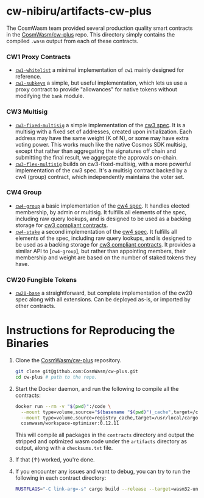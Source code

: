 # cw-nibiru/artifacts-cw-plus

The CosmWasm team provided several production quality smart contracts in the [CosmWasm/cw-plus](https://github.com/CosmWasm/cw-plus) repo. This directory simply contains the compiled `.wasm` output from each of these contracts.

### CW1 Proxy Contracts

- [`cw1-whitelist`](https://github.com/CosmWasm/cw-plus/tree/v1.0.1/contracts/cw1-whitelist) a minimal implementation of `cw1` mainly designed for reference.
- [`cw1-subkeys`](https://github.com/CosmWasm/cw-plus/tree/v1.0.1/contracts/cw1-subkeys) a simple, but useful implementation, which lets us use a proxy contract to
  provide "allowances" for native tokens without modifying the `bank` module.

### CW3 Multisig

- [`cw3-fixed-multisig`](https://github.com/CosmWasm/cw-plus/tree/v1.0.1/contracts/cw3-fixed-multisig) a simple implementation of the
  [cw3 spec](https://github.com/CosmWasm/cw-plus/blob/main/packages/cw3/README.md). It is a multisig with a fixed set of addresses, created upon initialization.
  Each address may have the same weight (K of N), or some may have extra voting power. This works much like the native
  Cosmos SDK multisig, except that rather than aggregating the signatures off chain and submitting the final result, we
  aggregate the approvals on-chain.
- [`cw3-flex-multisig`](https://github.com/CosmWasm/cw-plus/tree/v1.0.1/contracts/cw3-flex-multisig) builds on cw3-fixed-multisig, with a more powerful implementation
  of the cw3 spec. It's a multisig contract backed by a cw4 (group) contract, which independently maintains the voter
  set.
  

### CW4 Group

- [`cw4-group`](https://github.com/CosmWasm/cw-plus/tree/v1.0.1/contracts/cw4-group) a basic implementation of the [cw4 spec](https://github.com/CosmWasm/cw-plus/blob/main/packages/cw4/README.md). It handles
  elected membership, by admin or multisig. It fulfills all elements of the spec, including raw query lookups, and is
  designed to be used as a backing storage for [cw3 compliant contracts](https://github.com/CosmWasm/cw-plus/blob/main/packages/cw3/README.md).
- [`cw4-stake`](https://github.com/CosmWasm/cw-plus/tree/v1.0.1/contracts/cw4-stake) a second implementation of the [cw4 spec](https://github.com/CosmWasm/cw-plus/tree/v1.0.1/packages/cw4/README.md). It fulfills
  all elements of the spec, including raw query lookups, and is designed to be used as a backing storage for
  [cw3 compliant contracts](https://github.com/CosmWasm/cw-plus/tree/v1.0.1/packages/cw3/README.md). It provides a similar API to [`cw4-group`], but rather than
  appointing members, their membership and weight are based on the number of staked tokens they have.

### CW20 Fungible Tokens

- [`cw20-base`](https://github.com/CosmWasm/cw-plus/tree/v1.0.1/contracts/cw20-base) a straightforward, but complete implementation of the cw20 spec along with all
  extensions. Can be deployed as-is, or imported by other contracts.

# Instructions for Reproducing the Binaries

1. Clone the [CosmWasm/cw-plus](https://github.com/CosmWasm/cw-plus) repository.

    ```bash
    git clone git@github.com:CosmWasm/cw-plus.git
    cd cw-plus # path to the repo.
    ```

2. Start the Docker daemon, and run the following to compile all the contracts:

    ```bash
    docker run --rm -v "$(pwd)":/code \
      --mount type=volume,source="$(basename "$(pwd)")_cache",target=/code/target \
      --mount type=volume,source=registry_cache,target=/usr/local/cargo/registry \
      cosmwasm/workspace-optimizer:0.12.11
    ```

    This will compile all packages in the `contracts` directory and output the stripped and optimized wasm code under the `artifacts` directory as output, along with a `checksums.txt` file.

3. If that (↑) worked, you're done. 
4. If you encounter any issues and want to debug, you can try to run the following in each contract directory: 
    ```bash
    RUSTFLAGS="-C link-arg=-s" cargo build --release --target=wasm32-unknown-unknown --locked
    ```
